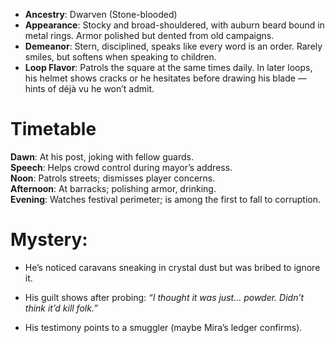 - **Ancestry**: Dwarven (Stone-blooded)  
- **Appearance**: Stocky and broad-shouldered, with auburn beard bound in metal rings. Armor polished but dented from old campaigns.  
- **Demeanor**: Stern, disciplined, speaks like every word is an order. Rarely smiles, but softens when speaking to children.  
- **Loop Flavor**: Patrols the square at the same times daily. In later loops, his helmet shows cracks or he hesitates before drawing his blade — hints of déjà vu he won’t admit.  

# Timetable
**Dawn**: At his post, joking with fellow guards.  
**Speech**: Helps crowd control during mayor’s address.  
**Noon**: Patrols streets; dismisses player concerns.  
**Afternoon**: At barracks; polishing armor, drinking.  
**Evening**: Watches festival perimeter; is among the first to fall to corruption.

# **Mystery**:

- He’s noticed caravans sneaking in crystal dust but was bribed to ignore it.
    
- His guilt shows after probing: _“I thought it was just… powder. Didn’t think it’d kill folk.”_
    
- His testimony points to a smuggler (maybe Mira’s ledger confirms).